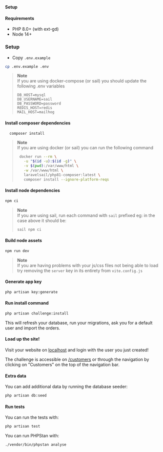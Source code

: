 **Setup**

#### Requirements
- PHP 8.0+ (with ext-gd)
- Node 14+

### Setup 
- Copy `.env.example`
```bash
cp .env.example .env
```
> **Note** <br>
> If you are using docker-compose (or sail) you should update the following .env variables
> ```env
> DB_HOST=mysql
> DB_USERNAME=sail
> DB_PASSWORD=password
> REDIS_HOST=redis
> MAIL_HOST=mailhog
>```


#### Install composer dependencies
```bash
  composer install
```
> **Note** <br>
> If you are using docker (or sail) you can run the following command
> ```bash
>  docker run --rm \
>    -u "$(id -u):$(id -g)" \
>    -v $(pwd):/var/www/html \
>    -w /var/www/html \
>    laravelsail/php81-composer:latest \
>    composer install --ignore-platform-reqs
>```

#### Install node dependencies
```bash
npm ci
```
> **Note** <br>
> If you are using sail, run each command with `sail` prefixed
> eg: in the case above it should be:
> ```bash
> sail npm ci
>```

#### Build node assets
```bash
npm run dev
```
> **Note** <br>
> If you are having problems with your js/css files not being able to load
> try removing the `server` key in its entirety from `vite.config.js`

#### Generate app key
```bash
php artisan key:generate
```

#### Run install command
```bash
php artisan challenge:install
```
This will refresh your database, run your migrations, ask you for a default user and import the orders.

#### Load up the site!

Visit your website on [localhost](http://localhost)
and login with the user you just created!

The challenge is accessible on [/customers](http://localhost/customers) or through the navigation by clicking on "Customers" on the top of the navigation bar.

#### Extra data
You can add additional data by running the database seeder:
```bash
php artisan db:seed
```

#### Run tests
You can run the tests with:
```bash
php artisan test
```

You can run PHPStan with:
```bash
./vendor/bin/phpstan analyse
```

